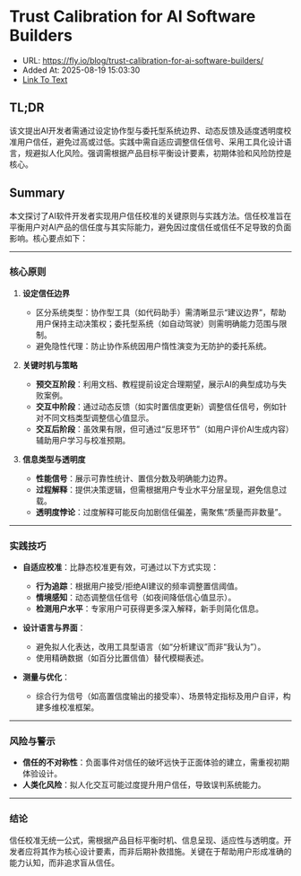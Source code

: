 # Trust Calibration for AI Software Builders
- URL: https://fly.io/blog/trust-calibration-for-ai-software-builders/
- Added At: 2025-08-19 15:03:30
- [Link To Text](2025-08-19-trust-calibration-for-ai-software-builders_raw.md)

## TL;DR


该文提出AI开发者需通过设定协作型与委托型系统边界、动态反馈及适度透明度校准用户信任，避免过高或过低。实践中需自适应调整信任信号、采用工具化设计语言，规避拟人化风险。强调需根据产品目标平衡设计要素，初期体验和风险防控是核心。

## Summary


本文探讨了AI软件开发者实现用户信任校准的关键原则与实践方法。信任校准旨在平衡用户对AI产品的信任度与其实际能力，避免因过度信任或信任不足导致的负面影响。核心要点如下：

---

### **核心原则**
1. **设定信任边界**  
   - 区分系统类型：协作型工具（如代码助手）需清晰显示“建议边界”，帮助用户保持主动决策权；委托型系统（如自动驾驶）则需明确能力范围与限制。
   - 避免隐性代理：防止协作系统因用户惰性演变为无防护的委托系统。

2. **关键时机与策略**  
   - **预交互阶段**：利用文档、教程提前设定合理期望，展示AI的典型成功与失败案例。  
   - **交互中阶段**：通过动态反馈（如实时置信度更新）调整信任信号，例如针对不同文档类型调整信心值显示。  
   - **交互后阶段**：虽效果有限，但可通过“反思环节”（如用户评价AI生成内容）辅助用户学习与校准预期。

3. **信息类型与透明度**  
   - **性能信号**：展示可靠性统计、置信分数及明确能力边界。  
   - **过程解释**：提供决策逻辑，但需根据用户专业水平分层呈现，避免信息过载。  
   - **透明度悖论**：过度解释可能反向加剧信任偏差，需聚焦“质量而非数量”。

---

### **实践技巧**
- **自适应校准**：比静态校准更有效，可通过以下方式实现：  
  - **行为追踪**：根据用户接受/拒绝AI建议的频率调整置信阈值。  
  - **情境感知**：动态调整信任信号（如夜间降低信心值显示）。  
  - **检测用户水平**：专家用户可获得更多深入解释，新手则简化信息。

- **设计语言与界面**：  
  - 避免拟人化表达，改用工具型语言（如“分析建议”而非“我认为”）。  
  - 使用精确数据（如百分比置信值）替代模糊表述。

- **测量与优化**：  
  - 综合行为信号（如高置信度输出的接受率）、场景特定指标及用户自评，构建多维校准框架。

---

### **风险与警示**
- **信任的不对称性**：负面事件对信任的破坏远快于正面体验的建立，需重视初期体验设计。  
- **人类化风险**：拟人化交互可能过度提升用户信任，导致误判系统能力。

---

### **结论**
信任校准无统一公式，需根据产品目标平衡时机、信息呈现、适应性与透明度。开发者应将其作为核心设计要素，而非后期补救措施。关键在于帮助用户形成准确的能力认知，而非追求盲从信任。
